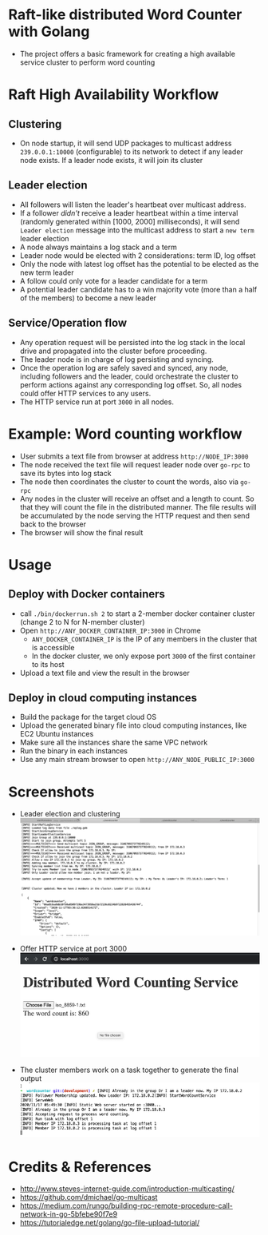 # Raft-like distributed Word Counter with Golang

- The project offers a basic framework for creating a high available service cluster to perform word counting

# Raft High Availability Workflow

## Clustering

- On node startup, it will send UDP packages to multicast address `239.0.0.1:10000` (configurable) to its network to detect if any leader node exists. If a leader node exists, it will join its cluster

## Leader election

- All followers will listen the leader's heartbeat over multicast address.
- If a follower _didn't_ receive a leader heartbeat within a time interval (randomly generated within [1000, 2000] milliseconds), it will send `Leader election` message into the multicast address to start a `new term` leader election
- A node always maintains a log stack and a term
- Leader node would be elected with 2 considerations: term ID, log offset
- Only the node with latest log offset has the potential to be elected as the new term leader
- A follow could only vote for a leader candidate for a term
- A potential leader candidate has to a win majority vote (more than a half of the members) to become a new leader

## Service/Operation flow

- Any operation request will be persisted into the log stack in the local drive and propagated into the cluster before proceeding.
- The leader node is in charge of log persisting and syncing.
- Once the operation log are safely saved and synced, any node, including followers and the leader, could orchestrate the cluster to perform actions against any corresponding log offset. So, all nodes could offer HTTP services to any users.
- The HTTP service run at port `3000` in all nodes.

# Example: Word counting workflow

- User submits a text file from browser at address `http://NODE_IP:3000`
- The node received the text file will request leader node over `go-rpc` to save its bytes into log stack
- The node then coordinates the cluster to count the words, also via `go-rpc`
- Any nodes in the cluster will receive an offset and a length to count. So that they will count the file in the distributed manner. The file results will be accumulated by the node serving the HTTP request and then send back to the browser
- The browser will show the final result

# Usage

## Deploy with Docker containers

- call `./bin/dockerrun.sh 2` to start a 2-member docker container cluster (change 2 to N for N-member cluster)
- Open `http://ANY_DOCKER_CONTAINER_IP:3000` in Chrome
  - `ANY_DOCKER_CONTAINER_IP` is the IP of any members in the cluster that is accessible
  - In the docker cluster, we only expose port `3000` of the first container to its host
- Upload a text file and view the result in the browser

## Deploy in cloud computing instances

- Build the package for the target cloud OS
- Upload the generated binary file into cloud computing instances, like EC2 Ubuntu instances
- Make sure all the instances share the same VPC network
- Run the binary in each instances
- Use any main stream browser to open `http://ANY_NODE_PUBLIC_IP:3000`

# Screenshots

- Leader election and clustering
  ![](doc/images/2020-11-16-21-51-08.png)

- Offer HTTP service at port 3000
  ![](doc/images/2020-11-16-21-52-45.png)

- The cluster members work on a task together to generate the final output
  ![](doc/images/2020-11-16-21-53-32.png)

# Credits & References

- http://www.steves-internet-guide.com/introduction-multicasting/
- https://github.com/dmichael/go-multicast
- https://medium.com/rungo/building-rpc-remote-procedure-call-network-in-go-5bfebe90f7e9
- https://tutorialedge.net/golang/go-file-upload-tutorial/
